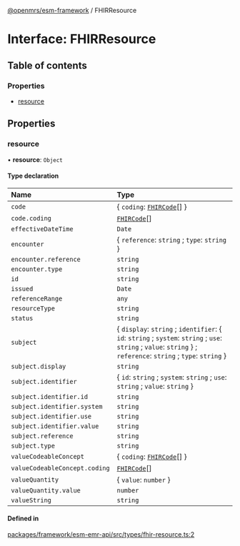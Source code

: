 [@openmrs/esm-framework](../API.md) / FHIRResource

# Interface: FHIRResource

## Table of contents

### Properties

- [resource](FHIRResource.md#resource)

## Properties

### resource

• **resource**: `Object`

#### Type declaration

| Name | Type |
| :------ | :------ |
| `code` | { `coding`: [`FHIRCode`](FHIRCode.md)[]  } |
| `code.coding` | [`FHIRCode`](FHIRCode.md)[] |
| `effectiveDateTime` | `Date` |
| `encounter` | { `reference`: `string` ; `type`: `string`  } |
| `encounter.reference` | `string` |
| `encounter.type` | `string` |
| `id` | `string` |
| `issued` | `Date` |
| `referenceRange` | `any` |
| `resourceType` | `string` |
| `status` | `string` |
| `subject` | { `display`: `string` ; `identifier`: { `id`: `string` ; `system`: `string` ; `use`: `string` ; `value`: `string`  } ; `reference`: `string` ; `type`: `string`  } |
| `subject.display` | `string` |
| `subject.identifier` | { `id`: `string` ; `system`: `string` ; `use`: `string` ; `value`: `string`  } |
| `subject.identifier.id` | `string` |
| `subject.identifier.system` | `string` |
| `subject.identifier.use` | `string` |
| `subject.identifier.value` | `string` |
| `subject.reference` | `string` |
| `subject.type` | `string` |
| `valueCodeableConcept` | { `coding`: [`FHIRCode`](FHIRCode.md)[]  } |
| `valueCodeableConcept.coding` | [`FHIRCode`](FHIRCode.md)[] |
| `valueQuantity` | { `value`: `number`  } |
| `valueQuantity.value` | `number` |
| `valueString` | `string` |

#### Defined in

[packages/framework/esm-emr-api/src/types/fhir-resource.ts:2](https://github.com/openmrs/openmrs-esm-core/blob/main/packages/framework/esm-emr-api/src/types/fhir-resource.ts#L2)
